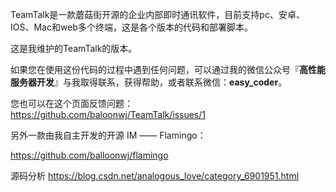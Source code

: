 
TeamTalk是一款蘑菇街开源的企业内部即时通讯软件，目前支持pc、安卓、IOS、Mac和web多个终端，这是各个版本的代码和部署脚本。
	
这是我维护的TeamTalk的版本。

如果您在使用这份代码的过程中遇到任何问题，可以通过我的微信公众号『**高性能服务器开发**』与我取得联系，获得帮助，或者联系微信：**easy_coder**。  

您也可以在这个页面反馈问题：https://github.com/baloonwj/TeamTalk/issues/1

另外一款由我自主开发的开源 IM —— Flamingo：

https://github.com/balloonwj/flamingo

源码分析
https://blog.csdn.net/analogous_love/category_6901951.html

